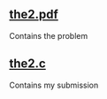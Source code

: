 ## [the2.pdf](https://github.com/e-hengirmen/METU/blob/master/CENG140/the2/the2.pdf)
Contains the problem
## [the2.c](https://github.com/e-hengirmen/METU/blob/master/CENG140/the2/the2.c)
Contains my submission
